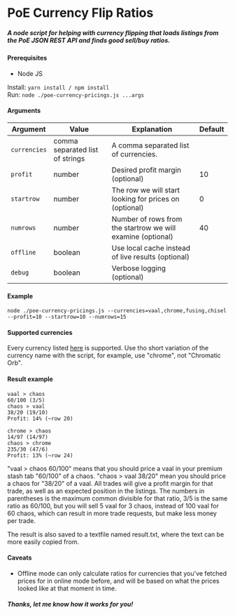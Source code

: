 # PoE Currency Flip Ratios

##### A node script for helping with currency flipping that loads listings from the PoE JSON REST API and finds good sell/buy ratios.

#### Prerequisites
- Node JS

Install: `yarn install / npm install`  
Run: `node ./poe-currency-pricings.js ...args`

#### Arguments
| Argument | Value | Explanation | Default
--- | --- | --- | ---
| `currencies` | comma separated list of strings | A comma separated list of currencies. |
| `profit` | number | Desired profit margin (optional) | 10
| `startrow` | number | The row we will start looking for prices on (optional) | 0
| `numrows` | number | Number of rows from the startrow we will examine (optional) | 40
| `offline` | boolean | Use local cache instead of live results (optional) |
| `debug` | boolean | Verbose logging (optional) |

#### Example
`node ./poe-currency-pricings.js --currencies=vaal,chrome,fusing,chisel --profit=10 --startrow=10 --numrows=15`

#### Supported currencies

Every currency listed [here](https://www.pathofexile.com/trade/about) is supported. Use tho short variation of the currency name with the script, for example, use "chrome", not "Chromatic Orb".

#### Result example

```
vaal > chaos
60/100 (3/5)
chaos > vaal
38/20 (19/10)
Profit: 14% (~row 20)

chrome > chaos
14/97 (14/97)
chaos > chrome
235/30 (47/6)
Profit: 13% (~row 24)
```

"vaal > chaos 60/100" means that you should price a vaal in your premium stash tab "60/100" of a chaos. "chaos > vaal 38/20" mean you should price a chaos for "38/20" of a vaal. All trades will give a profit margin for that trade, as well as an expected position in the listings. The numbers in parentheses is the maximum common divisible for that ratio, 3/5 is the same ratio as 60/100, but you will sell 5 vaal for 3 chaos, instead of 100 vaal for 60 chaos, which can result in more trade requests, but make less money per trade.

The result is also saved to a textfile named result.txt, where the text can be more easily copied from.

#### Caveats

- Offline mode can only calculate ratios for currencies that you've fetched prices for in online mode before, and will be based on what the prices looked like at that moment in time.

##### Thanks, let me know how it works for you!
